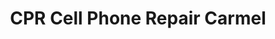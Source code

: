 ---
title: "CPR Cell Phone Repair Carmel"
url: /carmel/cpr-cell-phone-repair-carmel/
shop: Handy
---